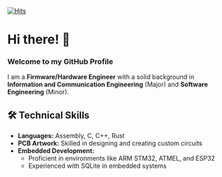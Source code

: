 [![Hits](https://hits.seeyoufarm.com/api/count/incr/badge.svg?url=https%3A%2F%2Fgithub.com%2Fkohbwoo%2Fhit-counter&count_bg=%2353A6FF&title_bg=%23555555&icon=cliqz.svg&icon_color=%23E7E7E7&title=hits&edge_flat=false)](https://hits.seeyoufarm.com)
# Hi there! 👋  
### Welcome to my GitHub Profile  

I am a **Firmware/Hardware Engineer** with a solid background in **Information and Communication Engineering** (Major) and **Software Engineering** (Minor).  

## 🛠️ Technical Skills  
- **Languages:** Assembly, C, C++, Rust  
- **PCB Artwork:** Skilled in designing and creating custom circuits  
- **Embedded Development:**  
  - Proficient in environments like ARM STM32, ATMEL, and ESP32  
  - Experienced with SQLite in embedded systems  
